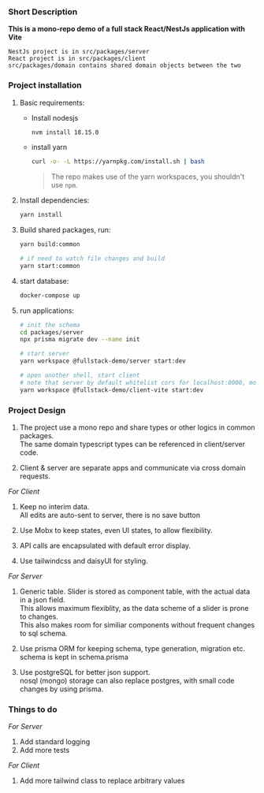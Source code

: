 ### Short Description

**This is a mono-repo demo of a full stack React/NestJs application with Vite**

```
NestJs project is in src/packages/server
React project is in src/packages/client
src/packages/domain contains shared domain objects between the two
```

### Project installation

1. Basic requirements:

   - Install nodesjs
     ```sh
     nvm install 18.15.0
     ```
   - install yarn
     ```sh
     curl -o- -L https://yarnpkg.com/install.sh | bash
     ```
     > The repo makes use of the yarn workspaces, you shouldn't use `npm`.

2. Install dependencies:

   ```sh
   yarn install
   ```

3. Build shared packages, run:

   ```sh
   yarn build:common

   # if need to watch file changes and build
   yarn start:common
   ```

4. start database:

   ```sh
   docker-compose up
   ```

5. run applications:

   ```sh
   # init the schema
   cd packages/server
   npx prisma migrate dev --name init

   # start server
   yarn workspace @fullstack-demo/server start:dev

   # open another shell, start client
   # note that server by default whitelist cors for localhost:8000, modify the list if using another port
   yarn workspace @fullstack-demo/client-vite start:dev
   ```

### Project Design

1. The project use a mono repo and share types or other logics in common packages.  
   The same domain typescript types can be referenced in client/server code.

2. Client & server are separate apps and communicate via cross domain requests.

_For Client_

1. Keep no interim data.  
   All edits are auto-sent to server, there is no save button

2. Use Mobx to keep states, even UI states, to allow flexibility.

3. API calls are encapsulated with default error display.

4. Use tailwindcss and daisyUI for styling.

_For Server_

1. Generic table.
   Slider is stored as component table, with the actual data in a json field.  
   This allows maximum flexiblity, as the data scheme of a slider is prone to changes.  
   This also makes room for similiar components without frequent changes to sql schema.

2. Use prisma ORM for keeping schema, type generation, migration etc.  
   schema is kept in schema.prisma

3. Use postgreSQL for better json support.  
   nosql (mongo) storage can also replace postgres, with small code changes by using prisma.

### Things to do

_For Server_

1. Add standard logging
2. Add more tests

_For Client_

1. Add more tailwind class to replace arbitrary values
